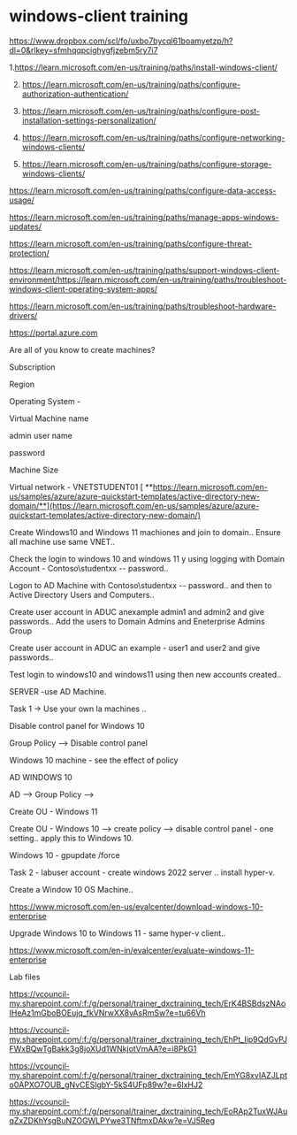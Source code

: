 # windows-client training

https://www.dropbox.com/scl/fo/uxbo7bycql61boamyetzp/h?dl=0&rlkey=sfmhqqpcighygfjzebm5ry7i7

1.https://learn.microsoft.com/en-us/training/paths/install-windows-client/

2. https://learn.microsoft.com/en-us/training/paths/configure-authorization-authentication/

3. https://learn.microsoft.com/en-us/training/paths/configure-post-installation-settings-personalization/

4. https://learn.microsoft.com/en-us/training/paths/configure-networking-windows-clients/

5. https://learn.microsoft.com/en-us/training/paths/configure-storage-windows-clients/

https://learn.microsoft.com/en-us/training/paths/configure-data-access-usage/

https://learn.microsoft.com/en-us/training/paths/manage-apps-windows-updates/

https://learn.microsoft.com/en-us/training/paths/configure-threat-protection/

https://learn.microsoft.com/en-us/training/paths/support-windows-client-environment/https://learn.microsoft.com/en-us/training/paths/troubleshoot-windows-client-operating-system-apps/

https://learn.microsoft.com/en-us/training/paths/troubleshoot-hardware-drivers/













https://portal.azure.com


Are all of you know to create machines?

Subscription

Region

Operating System -

Virtual Machine name

admin user name

password

Machine Size

Virtual network - VNETSTUDENT01
[
**https://learn.microsoft.com/en-us/samples/azure/azure-quickstart-templates/active-directory-new-domain/**](https://learn.microsoft.com/en-us/samples/azure/azure-quickstart-templates/active-directory-new-domain/)


Create Windows10 and Windows 11 machiones and join to domain.. Ensure all machine use same VNET..

Check the login to windows 10 and windows 11 y using logging with Domain Account - Contoso\studentxx -- password..

Logon to AD Machine with  Contoso\studentxx -- password.. and then to Active Directory Users and Computers..

Create user account in ADUC anexample admin1 and admin2 and give passwords.. Add the users to Domain Admins and Eneterprise Admins Group

Create user account in ADUC an example  - user1 and user2 and give passwords..

Test login to windows10 and windows11 using then new accounts created..

SERVER -use AD Machine.



Task 1 -> Use your own la machines ..

Disable control panel for Windows 10

Group Policy --> Disable control panel

Windows 10 machine - see the effect of policy

AD
WINDOWS 10

AD --> Group Policy -->

Create OU - Windows 11

Create OU - Windows 10 --> create policy --> disable control panel - one setting.. apply this to Windows 10.

Windows 10 - gpupdate /force


Task 2 - labuser account - create windows 2022 server .. install hyper-v.

Create a Window 10 OS Machine..

https://www.microsoft.com/en-us/evalcenter/download-windows-10-enterprise

Upgrade Windows 10 to Windows 11 - same hyper-v client..

https://www.microsoft.com/en-in/evalcenter/evaluate-windows-11-enterprise



Lab files

https://vcouncil-my.sharepoint.com/:f:/g/personal/trainer_dxctraining_tech/ErK4BSBdszNAoIHeAz1mGboBOEujq_fkVNrwXX8vAsRmSw?e=tu66Vh

https://vcouncil-my.sharepoint.com/:f:/g/personal/trainer_dxctraining_tech/EhPt_Iip9QdGvPJFWxBQwTgBakk3g8joXUd1WNkjotVmAA?e=i8PkG1

https://vcouncil-my.sharepoint.com/:f:/g/personal/trainer_dxctraining_tech/EmYG8xvIAZJLpto0APXO7OUB_gNvCESlgbY-5kS4UFp89w?e=6lxHJ2

https://vcouncil-my.sharepoint.com/:f:/g/personal/trainer_dxctraining_tech/EoRAp2TuxWJAuqZxZDKhYsgBuNZOGWLPYwe3TNftmxDAkw?e=VJ5Reg


